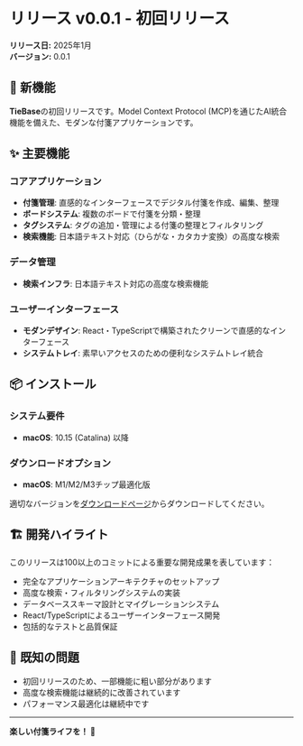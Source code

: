 # リリース v0.0.1 - 初回リリース

**リリース日:** 2025年1月  
**バージョン:** 0.0.1

## 🎉 新機能

**TieBase**の初回リリースです。Model Context Protocol (MCP)を通じたAI統合機能を備えた、モダンな付箋アプリケーションです。

## ✨ 主要機能

### コアアプリケーション
- **付箋管理**: 直感的なインターフェースでデジタル付箋を作成、編集、整理
- **ボードシステム**: 複数のボードで付箋を分類・整理
- **タグシステム**: タグの追加・管理による付箋の整理とフィルタリング
- **検索機能**: 日本語テキスト対応（ひらがな・カタカナ変換）の高度な検索

### データ管理
- **検索インフラ**: 日本語テキスト対応の高度な検索機能

### ユーザーインターフェース
- **モダンデザイン**: React・TypeScriptで構築されたクリーンで直感的なインターフェース
- **システムトレイ**: 素早いアクセスのための便利なシステムトレイ統合

## 📦 インストール

### システム要件
- **macOS**: 10.15 (Catalina) 以降

### ダウンロードオプション
- **macOS**: M1/M2/M3チップ最適化版

適切なバージョンを[ダウンロードページ](/download)からダウンロードしてください。

## 🏗️ 開発ハイライト

このリリースは100以上のコミットによる重要な開発成果を表しています：

- 完全なアプリケーションアーキテクチャのセットアップ
- 高度な検索・フィルタリングシステムの実装
- データベーススキーマ設計とマイグレーションシステム
- React/TypeScriptによるユーザーインターフェース開発
- 包括的なテストと品質保証

## 🐛 既知の問題

- 初回リリースのため、一部機能に粗い部分があります
- 高度な検索機能は継続的に改善されています
- パフォーマンス最適化は継続中です

<!-- ## 📞 サポート

問題が発生した場合やご質問がある場合：
- [GitHub Issues](https://github.com/sZma5a/kacidasi/issues)
- [ドキュメント](/docs/)
- [リリースノート](/release/)

## 🙏 謝辞

これを可能にしたオープンソースコミュニティと技術に特別な感謝を：
- 優れたクロスプラットフォームフレームワークを提供するTauriチーム
- ReactとTypeScriptコミュニティ
- 信頼性の高いデータストレージを提供するSQLite
- イノベーションを可能にするオープンソースエコシステム -->

---

**楽しい付箋ライフを！ 📝**
